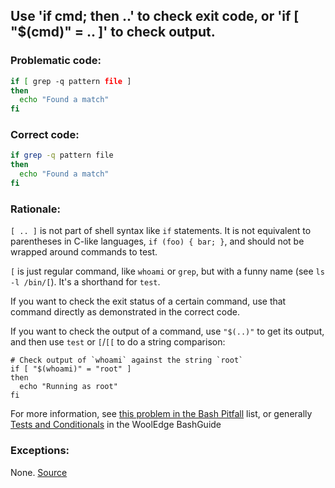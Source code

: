## Use 'if cmd; then ..' to check exit code, or 'if [ "$(cmd)" = .. ]' to check output.

### Problematic code:

```sh
if [ grep -q pattern file ]
then
  echo "Found a match"
fi
```

### Correct code:

```sh
if grep -q pattern file
then
  echo "Found a match"
fi

```
### Rationale:

`[ .. ]` is not part of shell syntax like `if` statements. It is not equivalent to parentheses in C-like languages, `if (foo) { bar; }`, and should not be wrapped around commands to test. 

`[` is just regular command, like `whoami` or `grep`, but with a funny name (see `ls -l /bin/[`). It's a shorthand for `test`. 

If you want to check the exit status of a certain command, use that command directly as demonstrated in the correct code.

If you want to check the output of a command, use `"$(..)"` to get its output, and then use `test` or  `[`/`[[` to do a string comparison:

```
# Check output of `whoami` against the string `root`
if [ "$(whoami)" = "root" ]
then
  echo "Running as root"
fi
```

For more information, see [this problem in the Bash Pitfall](http://mywiki.wooledge.org/BashPitfalls#if_.5Bgrep_foo_myfile.5D) list, or generally [Tests and Conditionals](http://mywiki.wooledge.org/BashGuide/TestsAndConditionals) in the WoolEdge BashGuide 

### Exceptions:

None.
[Source](https://github.com/koalaman/shellcheck/wiki/SC1014)

